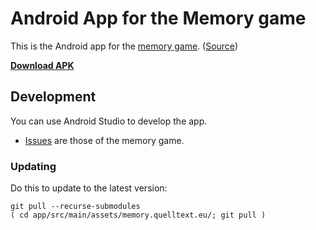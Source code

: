 # Android App for the Memory game

This is the Android app for the [memory game](http://memory.quelltext.eu). ([Source](https://github.com/niccokunzmann/memory.quelltext.eu#readme))

**[Download APK](https://niccokunzmann.github.io/download_latest/app-debug.apk)**

## Development

You can use Android Studio to develop the app.

- [Issues](https://github.com/niccokunzmann/memory.quelltext.eu/issues) are those of the memory game.

### Updating

Do this to update to the latest version:
```
git pull --recurse-submodules
( cd app/src/main/assets/memory.quelltext.eu/; git pull )
```
